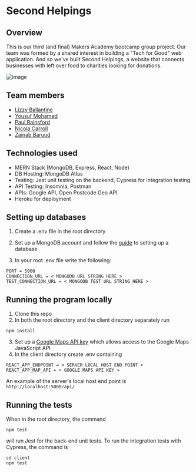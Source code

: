 # Second Helpings

## Overview

This is our third (and final) Makers Academy bootcamp group project. Our team was formed by a shared interest in building a "Tech for Good" web application. And so we've built Second Helpings, a website that connects businesses with left over food to charities looking for donations.

![image](https://user-images.githubusercontent.com/83607124/137516096-a558dc22-890e-4af2-a8c2-09e0d1c15705.png)



## Team members

- [Lizzy Ballantine](https://github.com/eballantine)
- [Yousuf Mohamed](https://github.com/yousufmohamed17)
- [Paul Rainsford](https://github.com/PaulRainsford)
- [Nicola Carroll](https://github.com/Nicola-Carroll)
- [Zainab Baruud](https://github.com/zb-coder)


## Technologies used

- MERN Stack (MongoDB, Express, React, Node)
- DB Hosting: MongoDB Atlas
- Testing: Jest unit testing on the backend, Cypress for integration testing
- API Testing: Insomnia, Postman
- APIs: Google API, Open Postcode Geo API
- Heroku for deployment

## Setting up databases

1. Create a .env file in the root directory

3. Set up a MongoDB account and follow the [guide](https://docs.mongodb.com/manual/tutorial/getting-started/) to setting up a database

2. In your root .env file write the following: 
```
PORT = 5000
CONNECTION_URL = < MONGODB URL STRING HERE >
TEST_CONNECTION_URL = < MONGODB TEST URL STRING HERE >
```

## Running the program locally

1. Clone this repo
2. In both the root directory and the client directory separately run

```
npm install
```

3. Set up a [Google Maps API key](https://developers.google.com/maps/documentation/javascript/get-api-key) which allows access to the Google Maps JavaScript API
4. In the client directory create .env containing

```
REACT_APP_ENDPOINT = < SERVER LOCAL HOST END POINT >
REACT_APP_MAP_API = < GOOGLE MAPS API KEY >

```

An example of the server's local host end point is `http://localhost:5000/api/`

## Running the tests

When in the root directory, the command

```
npm test

```

will run Jest for the back-end unit tests. To run the integration tests with Cypress, the command is

```
cd client
npm test
```
